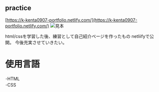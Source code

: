 ## practice
[https://k-kenta0907-portfolio.netlify.com/](https://k-kenta0907-portfolio.netlify.com/)
![見本](https://user-images.githubusercontent.com/57384172/72318985-300e3380-36e1-11ea-9962-6dcc38c93996.PNG)

html/cssを学習した後、練習として自己紹介ページを作ったもの
netliifyで公開。
今後充実させていきたい。

# 使用言語
･HTML<br>
･CSS
